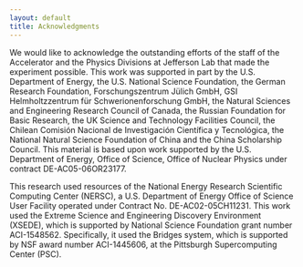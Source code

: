 ```yaml
---
layout: default
title: Acknowledgments
---
```


We would like to acknowledge the outstanding efforts of the staff of the Accelerator and the Physics Divisions at Jefferson Lab that made the experiment possible. This work was supported in part by the U.S. Department of Energy, the U.S. National Science Foundation, the German Research Foundation, Forschungszentrum Jülich GmbH, GSI Helmholtzzentrum für Schwerionenforschung GmbH, the Natural Sciences and Engineering Research Council of Canada, the Russian Foundation for Basic Research, the UK Science and Technology Facilities Council, the Chilean Comisión Nacional de Investigación Científica y Tecnológica, the National Natural Science Foundation of China and the China Scholarship Council. This material is based upon work supported by the U.S. Department of Energy, Office of Science, Office of Nuclear Physics under contract DE-AC05-06OR23177.

This research used resources of the National Energy Research Scientific Computing Center (NERSC), a U.S. Department of Energy Office of Science User Facility operated under Contract No. DE-AC02-05CH11231. This work used the Extreme Science and Engineering Discovery Environment (XSEDE), which is supported by National Science Foundation grant number ACI-1548562. Specifically, it used the Bridges system, which is supported by NSF award number ACI-1445606, at the Pittsburgh Supercomputing Center (PSC).


